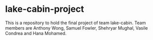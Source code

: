 # lake-cabin-project
This is a repository to hold the final project of team lake-cabin. 
Team members are Anthony Wong, Samuel Fowler, Shehryar Mughal, Vasile Condrea and Hana Mohamed.

